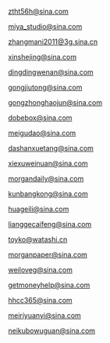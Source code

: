 ztht56h@sina.com

miya_studio@sina.com

zhangmani2011@3g.sina.cn

xinshejing@sina.com

dingdingwenan@sina.com

gongjiutong@sina.com

gongzhonghaojun@sina.com

dobebox@sina.com

meigudao@sina.com

dashanxuetang@sina.com

xiexuweinuan@sina.com

morgandaily@sina.com

kunbangkong@sina.com

huageili@sina.com

lianggecaifeng@sina.com

toyko@watashi.cn

morganpaper@sina.com

weiloveg@sina.com

getmoneyhelp@sina.com

hhcc365@sina.com

meiriyuanyi@sina.com

neikubowuguan@sina.com